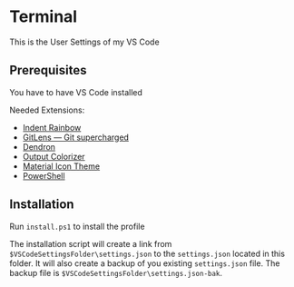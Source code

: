 # Terminal

This is the User Settings of my VS Code

## Prerequisites

You have to have VS Code installed

Needed Extensions:

- [Indent Rainbow](https://marketplace.visualstudio.com/items?itemName=oderwat.indent-rainbow)
- [GitLens — Git supercharged](https://marketplace.visualstudio.com/items?itemName=eamodio.gitlens)
- [Dendron](https://www.dendron.so/)
- [Output Colorizer](https://marketplace.visualstudio.com/items?itemName=IBM.output-colorizer)
- [Material Icon Theme](https://marketplace.visualstudio.com/items?itemName=PKief.material-icon-theme)
- [PowerShell](https://marketplace.visualstudio.com/items?itemName=ms-vscode.PowerShell)

## Installation

Run `install.ps1` to install the profile

The installation script will create a link from `$VSCodeSettingsFolder\settings.json` to the `settings.json` located in this folder.
It will also create a backup of you existing `settings.json` file. The backup file is `$VSCodeSettingsFolder\settings.json-bak`.